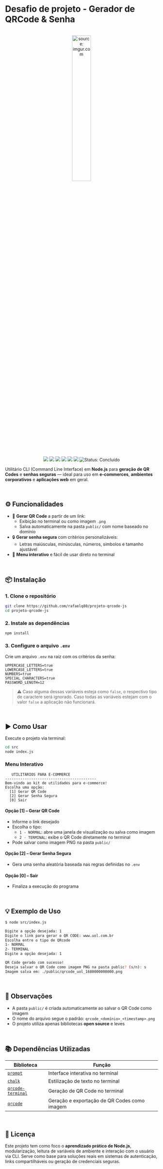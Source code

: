 <h1>Desafio de projeto - Gerador de QRCode & Senha</h1>

<br />

<div align="center">
	<img src="https://i.imgur.com/r9lrbPG.png" title="source: imgur.com" width="35%"/>
</div>

<br />

<div align="center">
  <img src="https://img.shields.io/github/languages/top/rafaelq80/projeto-qrcode-js?style=flat-square" />
  <img src="https://img.shields.io/github/repo-size/rafaelq80/projeto-qrcode-js?style=flat-square" />
  <img src="https://img.shields.io/github/languages/count/rafaelq80/projeto-qrcode-js?style=flat-square" />
  <img src="https://img.shields.io/github/last-commit/rafaelq80/projeto-qrcode-js?style=flat-square" />
  <img src="https://img.shields.io/github/issues/rafaelq80/projeto-qrcode-js?style=flat-square" />
  <img src="https://img.shields.io/github/issues-pr/rafaelq80/projeto-qrcode-js?style=flat-square" />
  <img src="https://img.shields.io/badge/status-conclu%C3%ADdo-brightgreen" alt="Status: Concluído">

</div>

Utilitário CLI (Command Line Interface) em **Node.js** para **geração de QR Codes** e **senhas seguras** — ideal para uso em **e-commerces**, **ambientes corporativos** e **aplicações web** em geral.

<br />

## ⚙️ Funcionalidades

- 📎 **Gerar QR Code** a partir de um link:
  - Exibição no terminal ou como imagem `.png`
  - Salva automaticamente na pasta `public/` com nome baseado no domínio
- 🔒 **Gerar senha segura** com critérios personalizáveis:
  - Letras maiúsculas, minúsculas, números, símbolos e tamanho ajustável
- 🧭 **Menu interativo** e fácil de usar direto no terminal

<br />

## 📦 Instalação

### 1. Clone o repositório

```bash
git clone https://github.com/rafaelq80/projeto-qrcode-js
cd projeto-qrcode-js
```

### 2. Instale as dependências

```bash
npm install
```

### 3. Configure o arquivo `.env`

Crie um arquivo `.env` na raiz com os critérios da senha:

```env
UPPERCASE_LETTERS=true
LOWERCASE_LETTERS=true
NUMBERS=true
SPECIAL_CHARACTERS=true
PASSWORD_LENGTH=12
```

> ⚠️ Caso alguma dessas variáveis esteja como `false`, o respectivo tipo de caractere será ignorado. Caso todas as variáveis estejam com o valor `false` a aplicação não funcionará.

<br />

## ▶️ Como Usar

Execute o projeto via terminal:

```bash
cd src
node index.js
```

### Menu Interativo

```
   UTILITÁRIOS PARA E-COMMERCE   
------------------------------------------
Bem-vindo ao kit de utilidades para e-commerce!
Escolha uma opção:
  [1] Gerar QR Code
  [2] Gerar Senha Segura
  [0] Sair
```

#### Opção [1] – Gerar QR Code

- Informe o link desejado
- Escolha o tipo:
  - `1 - NORMAL`: abre uma janela de visualização ou salva como imagem
  - `2 - TERMINAL`: exibe o QR Code diretamente no terminal
- Pode salvar como imagem PNG na pasta `public/`

#### Opção [2] – Gerar Senha Segura

- Gera uma senha aleatória baseada nas regras definidas no `.env`

#### Opção [0] – Sair

- Finaliza a execução do programa

<br />

## 💡 Exemplo de Uso

```bash
$ node src/index.js

Digite a opção desejada: 1
Digite o link para gerar o QR CODE: www.uol.com.br
Escolha entre o tipo de QRcode 
1- NORMAL 
2- TERMINAL
Digite a opção desejada: 1

QR Code gerado com sucesso!
Deseja salvar o QR Code como imagem PNG na pasta public? (s/n): s
Imagem salva em: ./public/qrcode_uol_1680000000000.png
```

<br />

## 📁 Observações

- A pasta `public/` é criada automaticamente ao salvar o QR Code como imagem
- O nome do arquivo segue o padrão: `qrcode_<domínio>_<timestamp>.png`
- O projeto utiliza apenas bibliotecas **open source** e leves

<br />

## 📚 Dependências Utilizadas

| Biblioteca                                                   | Função                                       |
| ------------------------------------------------------------ | -------------------------------------------- |
| [`prompt`](https://www.npmjs.com/package/prompt)             | Interface interativa no terminal             |
| [`chalk`](https://www.npmjs.com/package/chalk)               | Estilização de texto no terminal             |
| [`qrcode-terminal`](https://www.npmjs.com/package/qrcode-terminal) | Geração de QR Code no terminal               |
| [`qrcode`](https://www.npmjs.com/package/qrcode)             | Geração e exportação de QR Codes como imagem |

<br />

## 📄 Licença

Este projeto tem como foco o **aprendizado prático de Node.js**, modularização, leitura de variáveis de ambiente e interação com o usuário via CLI. Serve como base para soluções reais em sistemas de autenticação, links compartilháveis ou geração de credenciais seguras.
